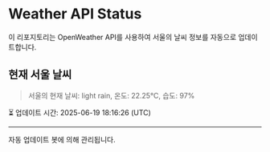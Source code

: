 
# Weather API Status

이 리포지토리는 OpenWeather API를 사용하여 서울의 날씨 정보를 자동으로 업데이트합니다.

## 현재 서울 날씨
> 서울의 현재 날씨: light rain, 온도: 22.25°C, 습도: 97%

⏳ 업데이트 시간: 2025-06-19 18:16:26 (UTC)

---
자동 업데이트 봇에 의해 관리됩니다.
